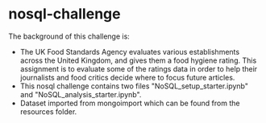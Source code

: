 # nosql-challenge
The background of this challenge is:
- The UK Food Standards Agency evaluates various establishments across the United Kingdom, and gives them a food hygiene rating. This assignment is to evaluate some of the ratings data in order to help their journalists and food critics decide where to focus future articles.
- This nosql challenge contains two files "NoSQL_setup_starter.ipynb" and "NoSQL_analysis_starter.ipynb".
- Dataset imported from mongoimport which can be found from the resources folder.
